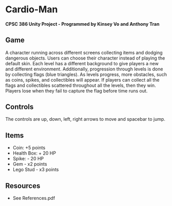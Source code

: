 # Cardio-Man
#### CPSC 386 Unity Project - Programmed by Kinsey Vo and Anthony Tran

## Game
A character running across different screens collecting items and dodging dangerous objects. Users can choose their character instead of playing the default skin. Each level has a different background to give players a new and different environment. Additionally, progression through levels is done by collecting flags (blue triangles). As levels progress, more obstacles, such as coins, spikes, and collectibles will appear. If players can collect all the flags and collectibles scattered throughout all the levels, then they win. Players lose when they fail to capture the flag before time runs out.

## Controls
The controls are up, down, left, right arrows to move and spacebar to jump.

## Items
  - Coin: +5 points
  - Health Box: + 20 HP
  - Spike: - 20 HP
  - Gem - x2 points
  - Lego Stud - x3 points

## Resources
  - See References.pdf
